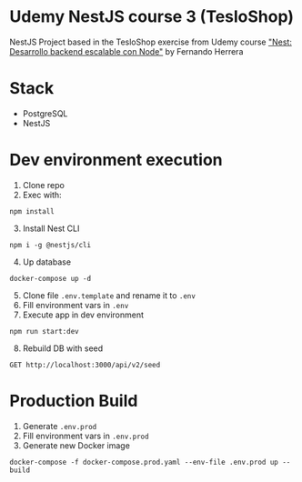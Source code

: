 # Udemy NestJS course 3 (TesloShop)
NestJS Project based in the TesloShop exercise from Udemy course ["Nest: Desarrollo backend escalable con Node"](https://www.udemy.com/course/nest-framework/) by Fernando Herrera

# Stack
* PostgreSQL
* NestJS

# Dev environment execution
1. Clone repo
2. Exec with:
```
npm install
```
3. Install Nest CLI
```
npm i -g @nestjs/cli
```
4. Up database
```
docker-compose up -d
```
5. Clone file `.env.template` and rename it to `.env`
6. Fill environment vars in `.env`
7. Execute app in dev environment
```
npm run start:dev
```
8. Rebuild DB with seed
```
GET http://localhost:3000/api/v2/seed
```

# Production Build
1. Generate  `.env.prod`
2. Fill environment vars in `.env.prod`
3. Generate new Docker image
```
docker-compose -f docker-compose.prod.yaml --env-file .env.prod up --build
```